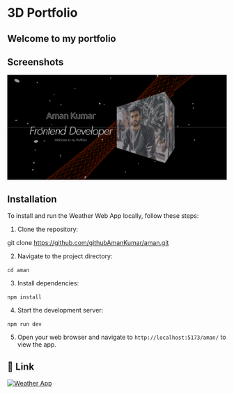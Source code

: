 # 3D Portfolio

## Welcome to my portfolio


## Screenshots
![Screenshot 1](https://raw.githubusercontent.com/githubAmanKumar/githubAmanKumar/main/docs/3dPortfolioScreenshot.png)

## Installation
To install and run the Weather Web App locally, follow these steps:

1. Clone the repository:

git clone https://github.com/githubAmanKumar/aman.git


2. Navigate to the project directory:

`cd aman`

3. Install dependencies:

`npm install`

4. Start the development server:

`npm run dev`


5. Open your web browser and navigate to `http://localhost:5173/aman/` to view the app.

## 🔗 Link
[![Weather App](https://img.shields.io/badge/View-1DA1F2?style=for-the-badge==white)](https://githubamankumar.github.io/aman/)

